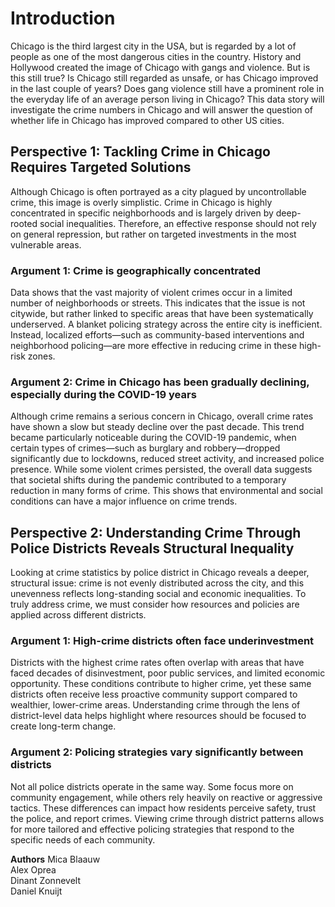 # **Introduction**

Chicago is the third largest city in the USA, but is regarded by a lot of people as one of the most dangerous cities in the country. History and Hollywood created the image of Chicago with gangs and violence. But is this still true? Is Chicago still regarded as unsafe, or has Chicago improved in the last couple of years? Does gang violence still have a prominent role in the everyday life of an average person living in Chicago? This data story will investigate the crime numbers in Chicago and will answer the question of whether life in Chicago has improved compared to other US cities.


## Perspective 1: Tackling Crime in Chicago Requires Targeted Solutions

Although Chicago is often portrayed as a city plagued by uncontrollable crime, this image is overly simplistic. Crime in Chicago is highly concentrated in specific neighborhoods and is largely driven by deep-rooted social inequalities. Therefore, an effective response should not rely on general repression, but rather on targeted investments in the most vulnerable areas.

### Argument 1: Crime is geographically concentrated

Data shows that the vast majority of violent crimes occur in a limited number of neighborhoods or streets. This indicates that the issue is not citywide, but rather linked to specific areas that have been systematically underserved. A blanket policing strategy across the entire city is inefficient. Instead, localized efforts—such as community-based interventions and neighborhood policing—are more effective in reducing crime in these high-risk zones.

### Argument 2: Crime in Chicago has been gradually declining, especially during the COVID-19 years

Although crime remains a serious concern in Chicago, overall crime rates have shown a slow but steady decline over the past decade. This trend became particularly noticeable during the COVID-19 pandemic, when certain types of crimes—such as burglary and robbery—dropped significantly due to lockdowns, reduced street activity, and increased police presence. While some violent crimes persisted, the overall data suggests that societal shifts during the pandemic contributed to a temporary reduction in many forms of crime. This shows that environmental and social conditions can have a major influence on crime trends.



## Perspective 2: Understanding Crime Through Police Districts Reveals Structural Inequality

Looking at crime statistics by police district in Chicago reveals a deeper, structural issue: crime is not evenly distributed across the city, and this unevenness reflects long-standing social and economic inequalities. To truly address crime, we must consider how resources and policies are applied across different districts.

### Argument 1: High-crime districts often face underinvestment

Districts with the highest crime rates often overlap with areas that have faced decades of disinvestment, poor public services, and limited economic opportunity. These conditions contribute to higher crime, yet these same districts often receive less proactive community support compared to wealthier, lower-crime areas. Understanding crime through the lens of district-level data helps highlight where resources should be focused to create long-term change.

### Argument 2: Policing strategies vary significantly between districts

Not all police districts operate in the same way. Some focus more on community engagement, while others rely heavily on reactive or aggressive tactics. These differences can impact how residents perceive safety, trust the police, and report crimes. Viewing crime through district patterns allows for more tailored and effective policing strategies that respond to the specific needs of each community.


**Authors**
Mica Blaauw     
Alex Oprea     
Dinant Zonnevelt   
Daniel Knuijt     